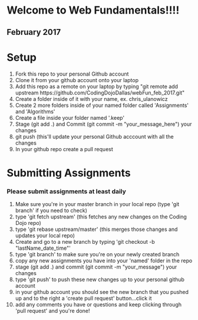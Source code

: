 <h1>Welcome to Web Fundamentals!!!!</h1>
<h2>February 2017</h2>

<h1>Setup</h1>
<ol>
  <li>Fork this repo to your personal Github account</li>
  <li>Clone it from your github account onto your laptop</li>
  <li>Add this repo as a remote on your laptop by typing "git remote add upstream https://github.com/CodingDojoDallas/webFun_feb_2017.git"</li>
  <li>Create a folder inside of it with your name, ex.  chris_ulanowicz</li>
  <li>Create 2 more folders inside of your named folder called 'Assignments' and 'Algorithms'</li>
  <li>Create a file inside your folder named '.keep'</li>
  <li>Stage (git add .) and Commit (git commit -m "your_message_here") your changes</li>
  <li>git push  (this'll update your personal Github acccount with all the changes</li>
  <li>In your github repo create a pull request</li>
</ol>

<h1>Submitting Assignments</h1>
<h3>Please submit assignments at least daily</h3>
<ol>
  <li>Make sure you're in your master branch in your local repo (type 'git branch' if you need to check)</li>
  <li>type 'git fetch upstream' (this fetches any new changes on the Coding Dojo repo)</li>
  <li>type 'git rebase upstream/master' (this merges those changes and updates your local repo)</li>
  <li>Create and go to a new branch by typing 'git checkout -b "lastName_date_time"'</li>
  <li>type 'git branch' to make sure you're on your newly created branch</li>
  <li>copy any new assignments you have into your 'named' folder in the repo</li>
  <li>stage (git add .) and commit (git commit -m "your_message") your changes</li>
  <li>type 'git push' to push these new changes up to your personal github account</li>
  <li>in your github account you should see the new branch that you pushed up and to the right a 'create pull request' button...click it</li>
  <li>add any comments you have or questions and keep clicking through 'pull request' and you're done!</li>
</ol>
